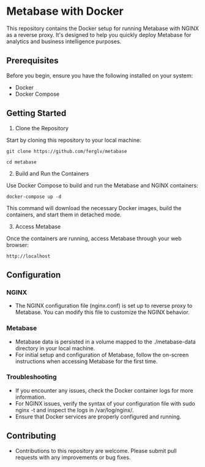 # Metabase with Docker
This repository contains the Docker setup for running Metabase with NGINX as a reverse proxy. It's designed to help you quickly deploy Metabase for analytics and business intelligence purposes.

## Prerequisites
Before you begin, ensure you have the following installed on your system:
- Docker
- Docker Compose

## Getting Started
1. Clone the Repository 

Start by cloning this repository to your local machine:

`git clone https://github.com/ferglv/metabase`

`cd metabase`

2. Build and Run the Containers

Use Docker Compose to build and run the Metabase and NGINX containers:

`docker-compose up -d`

This command will download the necessary Docker images, build the containers, and start them in detached mode.

3. Access Metabase

Once the containers are running, access Metabase through your web browser:

`http://localhost`

## Configuration
### NGINX
- The NGINX configuration file (nginx.conf) is set up to reverse proxy to Metabase. You can modify this file to customize the NGINX behavior.

### Metabase
- Metabase data is persisted in a volume mapped to the ./metabase-data directory in your local machine.
- For initial setup and configuration of Metabase, follow the on-screen instructions when accessing Metabase for the first time.

### Troubleshooting
- If you encounter any issues, check the Docker container logs for more information.
- For NGINX issues, verify the syntax of your configuration file with sudo nginx -t and inspect the logs in /var/log/nginx/.
- Ensure that Docker services are properly configured and running.

## Contributing
- Contributions to this repository are welcome. Please submit pull requests with any improvements or bug fixes.
